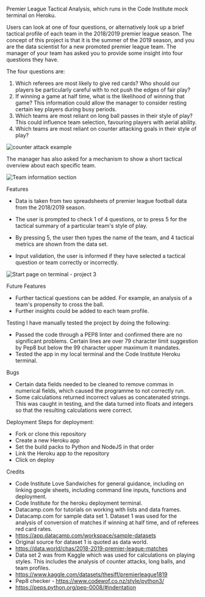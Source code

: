 Premier League Tactical Analysis, which runs in the Code Institute mock terminal on Heroku.

Users can look at one of four questions, or alternatively look up a brief tactical profile of each team in the 2018/2019 premier league season.
The concept of this project is that it is the summer of the 2019 season, and you are the data scientist for a new promoted premier league team.
The manager of your team has asked you to provide some insight into four questions they have. 

The four questions are:
1. Which referees are most likely to give red cards? Who should our players be particularly careful with to not push the edges of fair play?
2. If winning a game at half time, what is the likelihood of winning that game? This information could allow the manager to consider resting certain key players during busy periods.
3. Which teams are most reliant on long ball passes in their style of play? This could influence team selection, favouring players with aerial ability.
4. Which teams are most reliant on counter attacking goals in their style of play?

![counter attack example](https://github.com/StephenPhilipOFlynn/PLDataProject3/assets/124165807/0d93f5e9-8f35-45ea-9b24-252d76b9a5a6)

The manager has also asked for a mechanism to show a short tactical overview about each specific team.

![Team information section](https://github.com/StephenPhilipOFlynn/PLDataProject3/assets/124165807/f8da6ae2-9d48-4681-99c6-21191cfd7e8a)

Features
- Data is taken from two spreadsheets of premier league football data from the 2018/2019 season.
- The user is prompted to check 1 of 4 questions, or to press 5 for the tactical summary of a particular team's style of play.
- By pressing 5, the user then types the name of the team, and 4 tactical metrics are shown from the data set.

- Input validation, the user is informed if they have selected a tactical question or team correctly or incorrectly.

![Start page on terminal - project 3](https://github.com/StephenPhilipOFlynn/PLDataProject3/assets/124165807/547d9c18-322b-4a9f-a9c5-c1a65bb03e6e)

Future Features
- Further tactical questions can be added. For example, an analysis of a team's propensity to cross the ball.
- Further insights could be added to each team profile.

Testing
I have manually tested the project by doing the following:
- Passed the code through a PEP8 linter and confirmed there are no significant problems. Certain lines are over 79 character limit suggestion by Pep8 but below the 99 character upper maximum it mandates.
- Tested the app in my local terminal and the Code Institute Heroku terminal.

Bugs
- Certain data fields needed to be cleaned to remove commas in numerical fields, which caused the programme to not correctly run.
- Some calculations returned incorrect values as concatenated strings. This was caught in testing, and the data turned into floats and integers so that the resulting calculations were correct.

Deployment
Steps for deployment:
- Fork or clone this repository
- Create a new Heroku app
- Set the build packs to Python and NodeJS in that order
- Link the Heroku app to the repository
- Click on deploy

Credits
- Code Institute Love Sandwiches for general guidance, including on linking google sheets, including command line inputs, functions and deployment.
- Code Institute for the heroku deployment terminal.
- Datacamp.com for tutorials on working with lists and data frames.
- Datacamp.com for sample data set 1. Dataset 1 was used for the analysis of conversion of matches if winning at half time, and of referees red card rates.
- https://app.datacamp.com/workspace/sample-datasets
- Original source for dataset 1 is quoted as data world.
- https://data.world/chas/2018-2019-premier-league-matches
- Data set 2 was from Kaggle which was used for calculations on playing styles.  This includes the analysis of counter attacks, long balls, and team profiles.
- https://www.kaggle.com/datasets/thesiff/premierleague1819
- Pep8 checker - https://www.codewof.co.nz/style/python3/
- https://peps.python.org/pep-0008/#indentation

